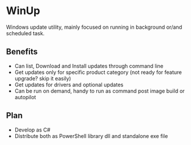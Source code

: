 # WinUp

Windows update utility, mainly focused on running in background or/and scheduled task.

## Benefits

- Can list, Download and Install updates through command line
- Get updates only for specific product category (not ready for feature upgrade? skip it easily)
- Get updates for drivers and optional updates
- Can be run on demand, handy to run as command post image build or autopilot

## Plan

- Develop as C#
- Distribute both as PowerShell library dll and standalone exe file
